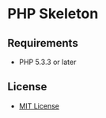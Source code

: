 PHP Skeleton
================================================================================

Requirements
--------------------------------------------------------------------------------

- PHP 5.3.3 or later

License
--------------------------------------------------------------------------------

- [MIT License](http://www.opensource.org/licenses/mit-license.php)

